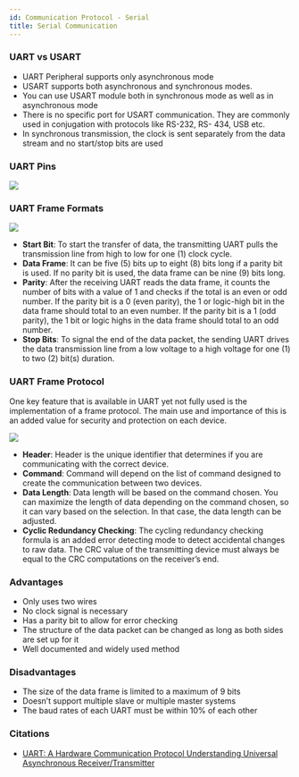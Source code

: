 ```yaml
---
id: Communication Protocol - Serial
title: Serial Communication
---
```


### UART vs USART

- UART Peripheral supports only asynchronous mode
- USART supports both asynchronous and synchronous modes.
- You can use USART module both in synchronous mode as well as in asynchronous mode
- There is no specific port for USART communication. They are commonly used in conjugation with protocols like RS-232, RS- 434, USB etc.
- In synchronous transmission, the clock is sent separately from the data stream and no start/stop bits are used

### UART Pins

![](https://miro.medium.com/max/373/1*tRPihQ4KWx4XObf-8fMYrw.png)

### UART Frame Formats

![](https://www.analog.com/-/media/images/analog-dialogue/en/volume-54/number-4/articles/uart-a-hardware-communication-protocol/335962-fig-03.svg?h=270&amp;hash=1CB514C169E8D354B2D74F94776ADF96&amp;imgver=2)

- **Start Bit**: To start the transfer of data, the transmitting UART pulls the transmission line from high to low for one (1) clock cycle.
- **Data Frame**: It can be five (5) bits up to eight (8) bits long if a parity bit is used. If no parity bit is used, the data frame can be nine (9) bits long.
- **Parity**: After the receiving UART reads the data frame, it counts the number of bits with a value of 1 and checks if the total is an even or odd number. If the parity bit is a 0 (even parity), the 1 or logic-high bit in the data frame should total to an even number. If the parity bit is a 1 (odd parity), the 1 bit or logic highs in the data frame should total to an odd number.
- **Stop Bits**: To signal the end of the data packet, the sending UART drives the data transmission line from a low voltage to a high voltage for one (1) to two (2) bit(s) duration.

### UART Frame Protocol

One key feature that is available in UART yet not fully used is the implementation of a frame protocol. The main use and importance of this is an added value for security and protection on each device.

![](https://www.analog.com/-/media/images/analog-dialogue/en/volume-54/number-4/articles/uart-a-hardware-communication-protocol/335962-fig-13.jpg?h=270&amp;hash=46B34F9D8C7489357286DDB747D812F7&amp;imgver=1)

- **Header**: Header is the unique identifier that determines if you are communicating with the correct device.
- **Command**: Command will depend on the list of command designed to create the communication between two devices.
- **Data Length**: Data length will be based on the command chosen. You can maximize the length of data depending on the command chosen, so it can vary based on the selection. In that case, the data length can be adjusted.
- **Cyclic Redundancy Checking**: The cycling redundancy checking formula is an added error detecting mode to detect accidental changes to raw data. The CRC value of the transmitting device must always be equal to the CRC computations on the receiver’s end.

### Advantages

- Only uses two wires
- No clock signal is necessary
- Has a parity bit to allow for error checking
- The structure of the data packet can be changed as long as both sides are set up for it
- Well documented and widely used method

### Disadvantages

- The size of the data frame is limited to a maximum of 9 bits
- Doesn’t support multiple slave or multiple master systems
- The baud rates of each UART must be within 10% of each other

### Citations

- [UART: A Hardware Communication Protocol Understanding Universal Asynchronous Receiver/Transmitter](https://www.analog.com/en/analog-dialogue/articles/uart-a-hardware-communication-protocol.html)